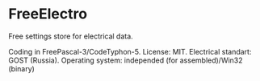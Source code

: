 # FreeElectro
Free settings store for electrical data.

Coding in FreePascal-3/CodeTyphon-5.
License: MIT.
Electrical standart: GOST (Russia).
Operating system: independed (for assembled)/Win32 (binary)
